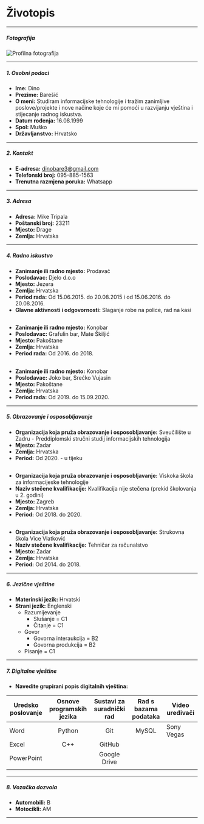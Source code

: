 # Životopis
---
##### Fotografija
![Profilna fotografija](img/profile.jpg)

---
##### 1. Osobni podaci

* **Ime:** Dino
* **Prezime:** Barešić
* **O meni:** Studiram informacijske tehnologije i tražim zanimljive poslove/projekte i nove načine koje će mi pomoći u razvijanju vještina i stijecanje radnog iskustva.
* **Datum rođenja:** 16.08.1999
* **Spol:** Muško
* **Državljanstvo:** Hrvatsko
---
##### 2. Kontakt

* **E-adresa:** dinobare3@gmail.com
* **Telefonski broj:** 095-885-1563
* **Trenutna razmjena poruka:** Whatsapp
 ---
##### 3. Adresa

* **Adresa:** Mike Tripala 
* **Poštanski broj:** 23211
* **Mjesto:** Drage
* **Zemlja:** Hrvatska
---
##### 4. Radno iskustvo

* **Zanimanje ili radno mjesto:** Prodavač 
* **Poslodavac:** Djelo d.o.o
* **Mjesto:** Jezera
* **Zemlja:** Hrvatska
* **Period rada:** Od 15.06.2015. do 20.08.2015  i od 15.06.2016. do 20.08.2016.
* **Glavne aktivnosti i odgovornosti:** Slaganje robe na police, rad na kasi
##
* **Zanimanje ili radno mjesto:** Konobar
* **Poslodavac:** Grafulin bar, Mate Škiljić
* **Mjesto:** Pakoštane
* **Zemlja:** Hrvatska
* **Period rada:** Od 2016. do 2018.
##
* **Zanimanje ili radno mjesto:** Konobar
* **Poslodavac:** Joko bar, Srećko Vujasin
* **Mjesto:** Pakoštane
* **Zemlja:** Hrvatska
* **Period rada:** Od 2019. do  15.09.2020.
---
##### 5. Obrazovanje i osposobljavanje

* **Organizacija koja pruža obrazovanje i osposobljavanje:**  Sveučilište u Zadru - Preddiplomski stručni studij informacijskih tehnologija
* **Mjesto:** Zadar
* **Zemlja:** Hrvatska
* **Period:** Od 2020. - u tijeku
## 
* **Organizacija koja pruža obrazovanje i osposobljavanje:** Viskoka škola za informacijeske tehnologije
* **Naziv stečene kvalifikacije:** Kvalifikacija nije stečena (prekid školovanja u 2. godini)
* **Mjesto:** Zagreb
* **Zemlja:** Hrvatska
* **Period:** Od 2018. do 2020.
## 
* **Organizacija koja pruža obrazovanje i osposobljavanje:** Strukovna škola Vice Vlatković
* **Naziv stečene kvalifikacije:** Tehničar za računalstvo
* **Mjesto:** Zadar
* **Zemlja:** Hrvatska
* **Period:** Od 2014. do 2018.
---
##### 6. Jezične vještine

* **Materinski jezik:** Hrvatski
* **Strani jezik:** Englenski
   * Razumijevanje
      * Slušanje = C1
      * Čitanje = C1
   * Govor
      * Govorna interaukcija = B2
      * Govorna produkcija = B2
   * Pisanje = C1
---
##### 7. Digitalne vještine

* **Navedite grupirani popis digitalnih vještina:**  

| Uredsko poslovanje | Osnove programskih jezika | Sustavi za suradnički rad | Rad s bazama podataka | Video uređivači |
|--------------------|:-------------------------:|:-------------------------:|:---------------------:|-----------------|
|        Word        |           Python          |            Git            |         MySQL         |    Sony Vegas   |
|       Excel        |            C++            |           GitHub          |                       |                 |
|     PowerPoint     |                           |        Google Drive       |                       |                 |
|                    |                           |         
---
##### 8. Vozačka dozvola

* **Automobili:** B
* **Motocikli:** AM 
---